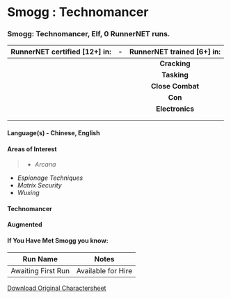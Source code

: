 # Smogg : Technomancer

### Smogg: Technomancer, Elf, 0 RunnerNET runs.

> 
| RunnerNET certified [12+] in:|-| RunnerNET trained [6+] in:|
| :-: |:-: |:-:|
| ||**Cracking** |
| || **Tasking** |
| || **Close Combat**|
| || **Con**|
| || **Electronics**|
| ||| **Firearms**|
| ||| **Influence**|

#### Language(s) - Chinese, English
#### Areas of Interest
> - *Arcana*
- *Espionage Techniques*
- *Matrix Security*
- *Wuxing*

#### Technomancer
#### Augmented
#### If You Have Met Smogg you know:
> 

| Run Name| Notes|
| ----------- | ----------- |
| Awaiting First Run | Available for Hire |

[Download Original Charactersheet](./assets/Smogg.pdf)